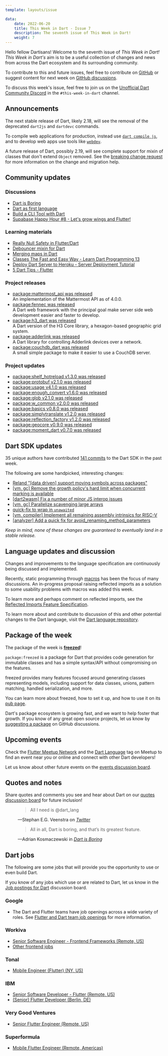 ```yaml
---
template: layouts/issue

data:
    date: 2022-06-20
    title: This Week in Dart - Issue 7
    description: The seventh issue of This Week in Dart!
    weight: 7
---
```


Hello fellow Dartisans!
Welcome to the seventh issue of _This Week in Dart!_
_This Week in Dart's_ aim is to be a useful collection of changes and news
from across the Dart ecosystem and its surrounding community.

To contribute to this and future issues,
feel free to contribute on [GitHub][]
or suggest content for next week on [GitHub discussions][].

To discuss this week's issue,
feel free to join us on the [Unofficial Dart Community Discord][]
in the `#this-week-in-dart` channel.

## Announcements

The next stable release of Dart, likely 2.18,
will see the removal of the deprecated `dart2js` and `dartdevc` commands.

To compile web applications for production,
instead use [`dart compile js`][],
and to develop web apps use tools like [`webdev`][].

A future release of Dart, possibly 2.19,
will see complete support for mixin of classes 
that don't extend `Object` removed.
See the [breaking change request][48167] for more information
on the change and migration help.

[`dart compile js`]: https://dart.dev/tools/dart-compile#js
[`webdev`]: https://dart.dev/tools/webdev
[48167]: https://github.com/dart-lang/sdk/issues/48167

## Community updates

### Discussions

- [Dart is Boring](https://akos.ma/blog/dart-is-boring/)
- [Dart as first language](https://www.reddit.com/r/dartlang/comments/vgggno/dart_as_first_language/)
- [Build a CLI Tool with Dart](https://www.youtube.com/watch?v=5uH9o0V7oMk)
- [Supabase Happy Hour #8 - Let's grow wings and Flutter!](https://www.youtube.com/watch?v=E2JuTtk1LcI)

### Learning materials

- [Really Null Safety in Flutter/Dart](https://medium.com/flutter-students-club/really-null-safety-in-flutter-dart-56e2a70a3849)
- [Debouncer mixin for Dart](https://gist.github.com/demirdev/2d40166fe5c58cfa9d3399ede56f8520)
- [Merging maps in Dart](https://github.com/vandadnp/flutter-tips-and-tricks/blob/main/tipsandtricks/merging-maps-in-dart/merging-maps-in-dart.md)
- [Classes The Fast and Easy Way - Learn Dart Programming 13](https://www.youtube.com/watch?v=NwrEYB_YFVE)
- [Deploy Dart Server to Heroku - Server Deployment Tutorial](https://www.youtube.com/watch?v=nkTUMVNelXA)
- [5 Dart Tips - Flutter](https://www.youtube.com/watch?v=kCAHh5TnNL8)

### Project releases

* [package:mattermost_api was released](https://pub.dev/packages/mattermost_api)<br>
  An implementation of the Mattermost API as of 4.0.0.
* [package:fennec was released](https://pub.dev/packages/fennec)<br>
  A Dart web framework with the principal goal make
  server side web development easier and faster to develop.
* [package:h3_dart was released](https://pub.dev/packages/h3_dart)<br>
  A Dart version of the H3 Core library, a hexagon-based geographic grid system.
* [package:adderlink was released](https://pub.dev/packages/adderlink)<br>
  A Dart library for controlling Adderlink devices over a network.
* [package:couchdb_dart was released](https://pub.dev/packages/couchdb_dart)<br>
  A small simple package to make it easier to use a CouchDB server.

### Project updates

* [package:shelf_hotreload v1.3.0 was released](https://pub.dev/packages/shelf_hotreload/changelog#130)
* [package:protobuf v2.1.0 was released](https://pub.dev/packages/protobuf/changelog#210)
* [package:usage v4.1.0 was released](https://pub.dev/packages/usage/changelog#410)
* [package:enough_convert v1.6.0 was released](https://pub.dev/packages/enough_convert/changelog#160)
* [package:glob v2.1.0 was released](https://pub.dev/packages/glob/changelog#210)
* [package:w_common v2.0.0 was released](https://pub.dev/packages/w_common/changelog#200httpsgithubcomworkivaw_commoncompare1218200)
* [package:basics v0.8.0 was released](https://pub.dev/packages/basics/changelog#080)
* [package:simplytranslate v1.2.0 was released](https://pub.dev/packages/simplytranslate/changelog#120)
* [package:reflection_factory v1.2.0 was released](https://pub.dev/packages/reflection_factory/changelog#120)
* [package:geocore v0.9.0 was released](https://pub.dev/packages/geocore/changelog#090)
* [package:moment_dart v0.7.0 was released](https://pub.dev/packages/moment_dart/changelog#070)

## Dart SDK updates

35 unique authors have contributed
[141 commits](https://github.com/dart-lang/sdk/compare/1b9554d481ab61ab4c9196e0d2af5628987ae34d...651db75ff4ac0e11e5f0f6414c26a75c4ae50dde)
to the Dart SDK in the past week.

The following are some handpicked, interesting changes:

* [Reland "[data driven] support moving symbols across packages"](https://github.com/dart-lang/sdk/commit/9a48d1b82f227d35cf8e1537374e4db7a828b07a)
* [[vm, gc] Remove the growth policy's hard limit when concurrent marking is available](https://github.com/dart-lang/sdk/commit/305c3e30c6aea9c05a1abec35eb5f7e09f716348)
* [[dart2wasm] Fix a number of minor JS interop issues](https://github.com/dart-lang/sdk/commit/76ccc89a10efff04c88e760236c29061af37b6f9)
* [[vm, gc] Parallelize scavenging large arrays](https://github.com/dart-lang/sdk/commit/837480f3f64d70faa9225b9693ad7a5c989d1e8b)
* [quick-fix to wrap in `unawaited`](https://github.com/dart-lang/sdk/commit/d2e006eefa1343fe554a72c78ae336194a92f053)
* [[vm, compiler] Implement all remaining assembly intrinsics for RISC-V](https://github.com/dart-lang/sdk/commit/ec54e588fcbd0dbce546389ebf34741d4cdc73f6)
* [[analyzer] Add a quick fix for avoid_renaming_method_parameters](https://github.com/dart-lang/sdk/commit/a60df664b3596d03479f99d075102bf6b8d1b77e)

_Keep in mind, none of these changes are guaranteed to
eventually land in a stable release._


## Language updates and discussion

Changes and improvements to the language specification
are continuously being discussed and implemented.

Recently, static programming through [macros][]
has been the focus of many discussions.
An in-progress proposal raising reflected imports
as a solution to some usability problems with macros
was added this week.

To learn more and perhaps comment on reflected imports,
see the [Reflected Imports Feature Specification][].

To learn more about and contribute to discussion
of this and other potential changes to the Dart language,
visit the [Dart language repository][].

[macros]: https://github.com/dart-lang/language/blob/master/working/macros/feature-specification.md
[Reflected Imports Feature Specification]: https://github.com/dart-lang/language/blob/master/working/reflected-imports/feature-specification.md

 
## Package of the week

The package of the week is [**freezed**](https://pub.dev/packages/freezed)!

`package:freezed` is a package for Dart that provides
code generation for immutable classes 
and has a simple syntax/API without compromising on the features.

freezed provides many features focused around
generating classes representing models,
including support for data classes, unions,
pattern matching, handled serialization, and more.

You can learn more about freezed,
how to set it up, and how to use it
on its [pub page][freezed-pub].

Dart's package ecosystem is growing fast,
and we want to help foster that growth.
If you know of any great open source projects,
let us know by [suggesting a package][] on GitHub discussions.

[freezed-pub]: https://pub.dev/packages/freezed


## Upcoming events

Check the [Flutter Meetup Network][]
and the [Dart Language][Dart Meetup] tag on Meetup
to find an event near you or online and
connect with other Dart developers!

Let us know about other future events on
the [events discussion board][].


## Quotes and notes

Share quotes and comments you see and hear about Dart
on our [quotes discussion board][] for future inclusion!

<figure class="quote">
    <blockquote cite="https://twitter.com/SEGVeenstra/status/1537046803933282305">
        <p>All I need is @dart_lang</p>
    </blockquote>
    <figcaption>—Stephan E.G. Veenstra on <cite><a href="https://twitter.com/SEGVeenstra/status/1537046803933282305">Twitter</a></cite></figcaption>
</figure>

<figure class="quote">
    <blockquote cite="https://akos.ma/blog/dart-is-boring/">
        <p>All in all, Dart is boring, and that’s its greatest feature.</p>
    </blockquote>
    <figcaption>—Adrian Kosmaczewski in <cite><a href="https://akos.ma/blog/dart-is-boring/">Dart is Boring</a></cite></figcaption>
</figure>

## Dart jobs

The following are some jobs that will provide you the opportunity
to use or even build Dart.

If you know of any jobs which use or are related to Dart,
let us know in the [Job postings for Dart][] discussion board.

### Google

- The Dart and Flutter teams have job openings across a wide variety of roles.
  See [Flutter and Dart team job openings][] for more information.

### Workiva

- [Senior Software Engineer - Frontend Frameworks (Remote, US)](https://workiva.wd1.myworkdayjobs.com/en-US/careers/job/Senior-Software-Engineer---Frontend-Frameworks_R5084)
- [Other frontend jobs](https://workiva.wd1.myworkdayjobs.com/en-US/careers?q=frontend)

### Tonal

- [Mobile Engineer (Flutter) (NY, US)](https://jobs.lever.co/tonal/b47beb5f-ad20-4bdf-b28d-f1c3bf2273de)

### IBM

- [Senior Software Developer - Flutter (Remote, US)](https://careers.ibm.com/job/15419705/senior-software-developer-flutter-remote)
- [(Senior) Flutter Developer (Berlin, DE)](https://ibmix.de/job/u1597-senior-flutter-developer-w-m-x/)

### Very Good Ventures

- [Senior Flutter Engineer (Remote, US)](https://apply.workable.com/very-good-ventures/j/9DB5DCF67F/)

### Superformula

- [Mobile Flutter Engineer (Remote, Americas)](https://careers.superformula.com/o/mobile-flutter-engineer-americas)


[Dart language repository]: https://github.com/dart-lang/language
[Flutter Meetup Network]: https://www.meetup.com/pro/flutter
[Dart Meetup]: https://www.meetup.com/topics/dart-language/
[Flutter and Dart team job openings]: https://dart.dev/jobs
[GitHub]: https://github.com/parlough/thisweekindart
[GitHub discussions]: https://github.com/parlough/thisweekindart/discussions
[events discussion board]: https://github.com/parlough/thisweekindart/discussions/5
[quotes discussion board]: https://github.com/parlough/thisweekindart/discussions/3
[suggesting a package]: https://github.com/parlough/thisweekindart/discussions/2
[Job postings for Dart]: https://github.com/parlough/thisweekindart/discussions/4
[Unofficial Dart Community Discord]: https://discord.gg/Qt6DgfAWWx

